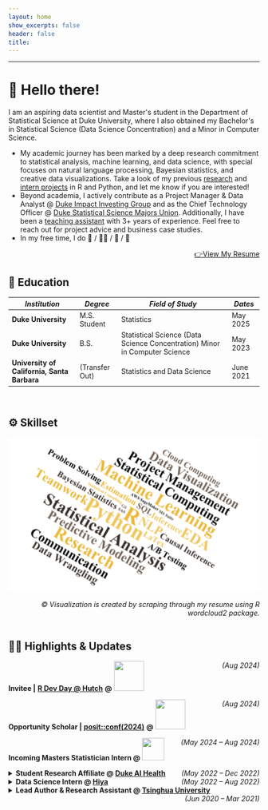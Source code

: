 ```yaml
---
layout: home
show_excerpts: false
header: false
title:     
---
```


------------------------------------------------------------------------------

# 👋 Hello there!

I am an aspiring data scientist and Master's student in the Department of  Statistical Science at Duke University, where I also obtained my Bachelor's in Statistical Science (Data Science Concentration) and a Minor in Computer Science. 

- My academic journey has been marked by a deep research commitment to statistical analysis, machine learning, and data science, with special focuses on natural language processing, Bayesian statistics, and creative data visualizations. Take a look of my previous [research](/research) and [intern projects](/projects) in R and Python, and let me know if you are interested! 
- Beyond academia, I actively contribute as a Project Manager & Data Analyst @ [Duke Impact Investing Group](https://www.linkedin.com/company/diig/) and as the Chief Technology Officer @ [Duke Statistical Science Majors Union](https://dukegroups.com/ssmu/home/). Additionally, I have been a [teaching assistant](/teaching) with 3+ years of experience. Feel free to reach out for project advice and business case studies. 
- In my free time, I do 🥊 / 🚴‍♀️ / 🎹 / 🧁

<div style="text-align: right"> 
    <a href="/docus/Yifan%20(Holly)%20Cui%20Resume.pdf">👉View My Resume</a> 
</div>


## 🏫 Education

|  *Institution*    | *Degree*     | *Field of Study* | *Dates* |
| ----------------- | ------------ | ---------------- | ------- |
| **Duke University** | M.S. Student | Statistics  | May 2025  |
| **Duke University** | B.S. | Statistical Science (Data Science Concentration) Minor in Computer Science | May 2023  |
| **University of California, Santa Barbara** | (Transfer Out) | Statistics and Data Science | June 2021 |

  <br>


## ⚙️ Skillset

![Skillset](/images/skills.png)
<div style="text-align: right"> <i>© Visualization is created by scraping through my resume using R wordcloud2 package.</i> </div>

  <br>


## 👩‍💻  Highlights & Updates

**Invitee \|** [**R Dev Day @ Hutch**](https://contributor.r-project.org/events/) **@** <a href="https://www.r-project.org/foundation/"><img src="https://www.r-project.org/logo/Rlogo.svg" width="60" height="60"/></a>   <span style="float:right;"> <i>(Aug 2024)</i> </span>

**Opportunity Scholar \|** [**posit::conf(2024)**](https://posit.co/conference/) **@** <a href="https://posit.co/"><img src="https://www.rstudio.com/wp-content/uploads/2018/10/RStudio-Logo-flat.svg" width="60" height="60"/></a>   <span style="float:right;"> <i>(Aug 2024)</i> </span>

**Incoming Masters Statistician Intern @** <a href="https://www.lilly.com/"><img src="https://upload.wikimedia.org/wikipedia/commons/thumb/2/2b/Eli_Lilly_and_Company.svg/64px-Eli_Lilly_and_Company.svg.png" width="45" height="45"/></a>  <span style="float:right;"> <i>(May 2024 – Aug 2024)</i> </span>

<details>
  <summary> 
    <b>Student Research Affiliate @ <a href="https://aihealth.duke.edu/">Duke AI Health</a></b> <span style="float:right;"> <i>(May 2022 – Dec 2022)</i> </span>
  </summary>
  <i>Lab Test Harmonization: Bio-BERT Based Deduplication of Test Labels</i>
  <ul>
    <li>Selected as the sole undergraduate amidst a competitive pool of professional candidates for Duke AI Health 2022 cohort, and earned the prestigious opportunity to present research findings at <a href="https://aihealth.duke.edu/poster-showcase-2022/">Duke AI Health Poster Showcase 2022</a></li>
    <li>Optimized lab test deduplication of grouper labels by adopting and fine-tuning Bio-BERT NLP structure pre-trained on biomedical corpora; created a new method of cross-comparison similarity evaluation based on ground-truth text embeddings, and uncovered 95% performance boost in the application to Duke lab <i>analyte</i> database</li>
  </ul>
</details>  


<details>
  <summary> 
    <b>Data Science Intern @ <a href="https://www.hiya.com/">Hiya</a></b> <span style="float:right;"> <i>(May 2022 – Aug 2022)</i> </span>
  </summary>
  <i>Hiya Shield Project: Robocall Identification & Screening</i>
  <ul>
    <li>Spearheaded a robocall screening process using NLP text embeddings to determine if an audio sample (or its transcript) is from a known robocall database</li>
    <li>Quantified the relationship between audio duration and performance of robocall classification; identified the preferred audio truncation length and optimal similarity threshold, and achieved a 67% acceleration in user experience with the introduction of a customizable screening accuracy feature for Hiya mobile App</li>
  </ul>
</details>  


<details>
  <summary>
    <b>Lead Author & Research Assistant @ <a href="https://www.tsinghua.edu.cn/en/">Tsinghua University</a></b> <span style="float:right;"> <i>(Jun 2020 – Mar 2021)</i> </span>
  </summary>
  <i>Cross-Media Retrieval Based on Big Data Technology</i>
  <ul>
    <li>Improved performance of permutation invariant training with mean squared error loss through BLSTM/LSTM and CNN in a key media separation technique; proved the improvement in two separation methods – the FIX strategy and the masking-based data augmentation strategy – and subsequently developed independent research project</li>
    <li>Paper Publication: <i><a href="https://ieeexplore.ieee.org/document/9332362">Audio-Visual Single-Channel Signal Separation based on Big Data Augmentation</a></i> published by IEEE during International Conference on Computer Networks and Electronic Communications (ICCNEC 2020)</li>
  </ul>
</details>










